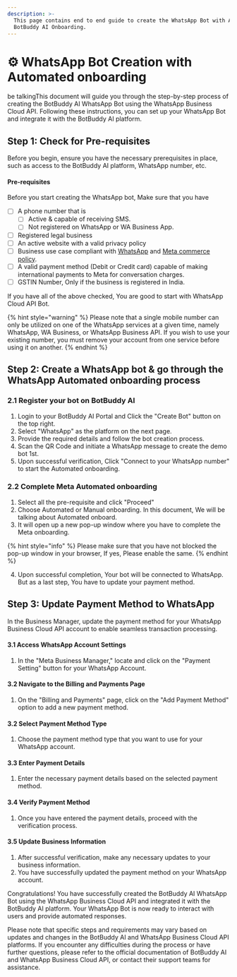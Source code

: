 ```yaml
---
description: >-
  This page contains end to end guide to create the WhatsApp Bot with Automated
  BotBuddy AI Onboarding.
---
```


# ⚙️ WhatsApp Bot Creation with Automated onboarding

be talkingThis document will guide you through the step-by-step process of creating the BotBuddy AI WhatsApp Bot using the WhatsApp Business Cloud API. Following these instructions, you can set up your WhatsApp Bot and integrate it with the BotBuddy AI platform.

## **Step 1:** Check for Pre-requisites

Before you begin, ensure you have the necessary prerequisites in place, such as access to the BotBuddy AI platform, WhatsApp number, etc.

#### Pre-requisites

Before you start creating the WhatsApp bot, Make sure that you have

* [ ] A phone number that is
  * [ ] Active & capable of receiving SMS.
  * [ ] Not registered on WhatsApp or WA Business App.
* [ ] Registered legal business
* [ ] An active website with a valid privacy policy
* [ ] Business use case compliant with [WhatsApp](https://www.whatsapp.com/legal/commerce-policy) and [Meta commerce policy](https://www.facebook.com/policies\_center/commerce/).
* [ ] A valid payment method (Debit or Credit card) capable of making international payments to Meta for conversation charges.
* [ ] GSTIN Number, Only if the business is registered in India.

If you have all of the above checked, You are good to start with WhatsApp Cloud API Bot.

{% hint style="warning" %}
Please note that a single mobile number can only be utilized on one of the WhatsApp services at a given time, namely WhatsApp, WA Business, or WhatsApp Business API. If you wish to use your existing number, you must remove your account from one service before using it on another.
{% endhint %}

## **Step 2:** Create a WhatsApp bot & go through the WhatsApp Automated onboarding process

### 2.1 Register your bot on BotBuddy AI

1. Login to your BotBuddy AI Portal and Click the "Create Bot" button on the top right.
2. Select "WhatsApp" as the platform on the next page.
3. Provide the required details and follow the bot creation process.
4. Scan the QR Code and initiate a WhatsApp message to create the demo bot 1st.
5. Upon successful verification, Click "Connect to your WhatsApp number" to start the Automated onboarding.

### 2.2 Complete Meta Automated onboarding

1. Select all the pre-requisite and click "Proceed"
2. Choose Automated or Manual onboarding. In this document, We will be talking about Automated onboard.
3. It will open up a new pop-up window where you have to complete the Meta onboarding.

{% hint style="info" %}
Please make sure that you have not blocked the pop-up window in your browser, If yes, Please enable the same.
{% endhint %}

4. Upon successful completion, Your bot will be connected to WhatsApp. But as a last step, You have to update your payment method.

## **Step 3:** Update Payment Method to WhatsApp

In the Business Manager, update the payment method for your WhatsApp Business Cloud API account to enable seamless transaction processing.

#### **3.1** Access WhatsApp Account Settings

1. In the "Meta Business Manager," locate and click on the "Payment Setting" button for your WhatsApp Account.

#### **3.2** Navigate to the Billing and Payments Page

1. On the "Billing and Payments" page, click on the "Add Payment Method" option to add a new payment method.

#### **3.2** Select Payment Method Type

1. Choose the payment method type that you want to use for your WhatsApp account.

#### **3.3** Enter Payment Details

1. Enter the necessary payment details based on the selected payment method.

#### **3.4** Verify Payment Method

1. Once you have entered the payment details, proceed with the verification process.

#### **3.5** Update Business Information

1. After successful verification, make any necessary updates to your business information.
2. You have successfully updated the payment method on your WhatsApp account.

Congratulations! You have successfully created the BotBuddy AI WhatsApp Bot using the WhatsApp Business Cloud API and integrated it with the BotBuddy AI platform. Your WhatsApp Bot is now ready to interact with users and provide automated responses.

Please note that specific steps and requirements may vary based on updates and changes in the BotBuddy AI and WhatsApp Business Cloud API platforms. If you encounter any difficulties during the process or have further questions, please refer to the official documentation of BotBuddy AI and WhatsApp Business Cloud API, or contact their support teams for assistance.
